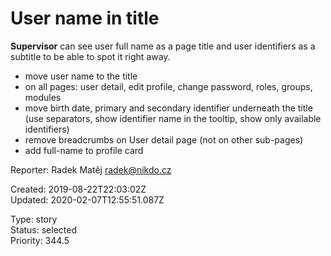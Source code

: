 # User name in title

**Supervisor** can see user full name as a page title and user identifiers as a subtitle to be able to spot it right away.

- move user name to the title
- on all pages: user detail, edit profile, change password, roles, groups, modules
- move birth date, primary and secondary identifier underneath the title (use separators, show identifier name in the tooltip, show only available identifiers)
- remove breadcrumbs on User detail page (not on other sub-pages)
- add full-name to profile card

Reporter: Radek Matěj <radek@nikdo.cz>  

Created: 2019-08-22T22:03:02Z  
Updated: 2020-02-07T12:55:51.087Z

Type: story  
Status: selected  
Priority: 344.5
